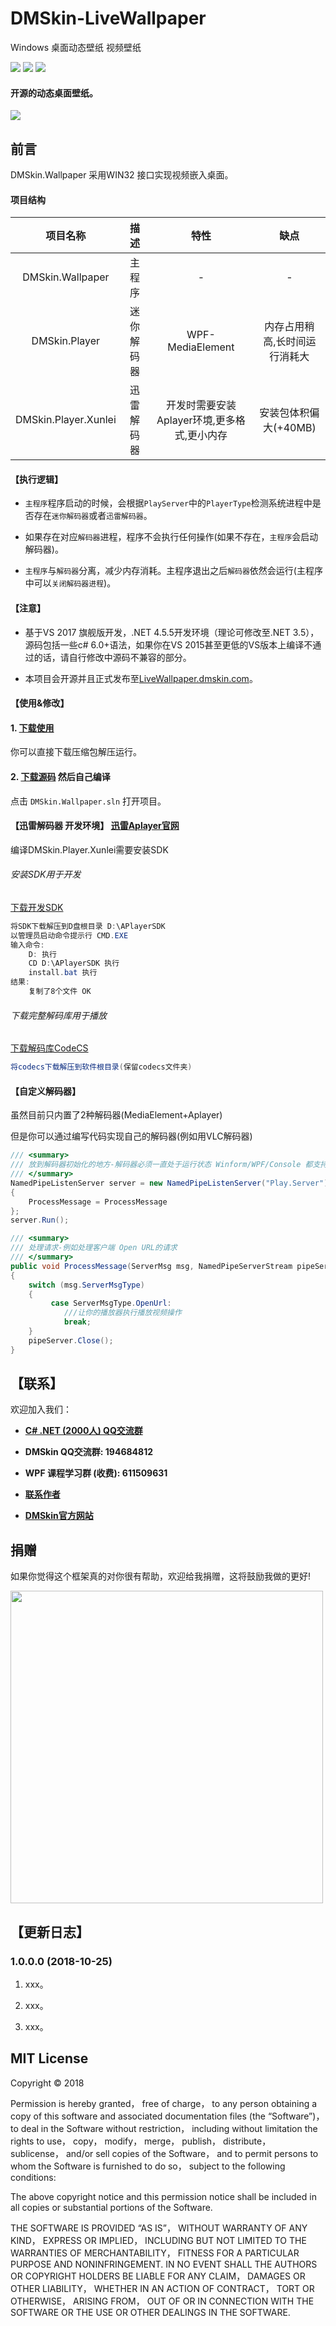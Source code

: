 # DMSkin-LiveWallpaper
Windows 桌面动态壁纸 视频壁纸

![](https://img.shields.io/badge/.NET-%3E%3D3.5-brightgreen.svg)
![](https://img.shields.io/badge/version-1.0.0.0-blue.svg)
![](https://img.shields.io/badge/license-MIT-green.svg)

#### 开源的动态桌面壁纸。

<a href="http://on9mnekns.bkt.clouddn.com/desktopdemo.mp4" target="_blank">
   <img src="http://on9mnekns.bkt.clouddn.com/demo.gif">
</a>


## 前言 
DMSkin.Wallpaper 采用WIN32 接口实现视频嵌入桌面。

#### 项目结构


| 项目名称                | 描述   |特性   |缺点      |
| :----:              | :---:          | :----:     | :----:     |
| DMSkin.Wallpaper |主程序   |  -   |  -  |
| DMSkin.Player  |  迷你解码器       |WPF-MediaElement |  内存占用稍高,长时间运行消耗大       |
| DMSkin.Player.Xunlei |迅雷解码器   |  开发时需要安装Aplayer环境,更多格式,更小内存   |  安装包体积偏大(+40MB)  |

#### 【执行逻辑】
- `主程序`程序启动的时候，会根据`PlayServer`中的`PlayerType`检测系统进程中是否存在`迷你解码器`或者`迅雷解码器`。

- 如果存在对应`解码器`进程，程序不会执行任何操作(如果不存在，`主程序`会启动解码器)。

- `主程序`与`解码器`分离，减少内存消耗。主程序退出之后`解码器`依然会运行(主程序中可以`关闭解码器进程`)。

#### 【注意】

- 基于VS 2017 旗舰版开发，.NET 4.5.5开发环境（理论可修改至.NET 3.5），源码包括一些c# 6.0+语法，如果你在VS 2015甚至更低的VS版本上编译不通过的话，请自行修改中源码不兼容的部分。

- 本项目会开源并且正式发布至[LiveWallpaper.dmskin.com](http://LiveWallpaper.dmskin.com)。


#### 【使用&修改】

#### 1. [下载使用](#)

你可以直接下载压缩包解压运行。

#### 2. [下载源码](#) 然后自己编译
点击 `DMSkin.Wallpaper.sln` 打开项目。

#### 【迅雷解码器 开发环境】 [迅雷Aplayer官网](http://aplayer.open.xunlei.com/)
编译DMSkin.Player.Xunlei需要安装SDK

###### 安装SDK用于开发
[下载开发SDK](http://aplayer.open.xunlei.com/APlayerSDK.zip)
````csharp
将SDK下载解压到D盘根目录 D:\APlayerSDK
以管理员启动命令提示行 CMD.EXE
输入命令:
    D: 执行
    CD D:\APlayerSDK 执行
    install.bat 执行
结果:
    复制了8个文件 OK
````

###### 下载完整解码库用于播放
[下载解码库CodeCS](http://aplayer.open.xunlei.com/codecs.zip)
````csharp
将codecs下载解压到软件根目录(保留codecs文件夹)
````

#### 【自定义解码器】
虽然目前只内置了2种解码器(MediaElement+Aplayer)

但是你可以通过编写代码实现自己的解码器(例如用VLC解码器)
````csharp
/// <summary>
/// 放到解码器初始化的地方-解码器必须一直处于运行状态 Winform/WPF/Console 都支持
/// </summary>
NamedPipeListenServer server = new NamedPipeListenServer("Play.Server")
{
    ProcessMessage = ProcessMessage
};
server.Run();

/// <summary>
/// 处理请求-例如处理客户端 Open URL的请求
/// </summary>
public void ProcessMessage(ServerMsg msg, NamedPipeServerStream pipeServer)
{
    switch (msg.ServerMsgType)
    {
         case ServerMsgType.OpenUrl:
            ///让你的播放器执行播放视频操作
            break;
    }
    pipeServer.Close();
}
````

## 【联系】
欢迎加入我们：

- **[C# .NET (2000人) QQ交流群](http://qm.qq.com/cgi-bin/qm/qr?k=reTIeglEELMIW267mOO7amouFFwhJwwP)**

- **DMSkin QQ交流群: 194684812**

- **WPF 课程学习群 (收费): 611509631**
- **<a href="http://dmskin.lolimay.cn" target="_blank">联系作者</a>**
- **[DMSkin官方网站](http://www.dmskin.com)**

## 捐赠
如果你觉得这个框架真的对你很有帮助，欢迎给我捐赠，这将鼓励我做的更好!

<img src="http://p40kjburh.bkt.clouddn.com/18-6-13/9034578.jpg" width="500">

## 【更新日志】

### 1.0.0.0 (2018-10-25)

1. xxx。

2. xxx。

3. xxx。

## MIT License
Copyright © 2018 <copyright holders>

Permission is hereby granted， free of charge， to any person obtaining a copy of this software and associated documentation files (the “Software”)， to deal in the Software without restriction， including without limitation the rights to use， copy， modify， merge， publish， distribute， sublicense， and/or sell copies of the Software， and to permit persons to whom the Software is furnished to do so， subject to the following conditions:

The above copyright notice and this permission notice shall be included in all copies or substantial portions of the Software.

THE SOFTWARE IS PROVIDED “AS IS”， WITHOUT WARRANTY OF ANY KIND， EXPRESS OR IMPLIED， INCLUDING BUT NOT LIMITED TO THE WARRANTIES OF MERCHANTABILITY， FITNESS FOR A PARTICULAR PURPOSE AND NONINFRINGEMENT. IN NO EVENT SHALL THE AUTHORS OR COPYRIGHT HOLDERS BE LIABLE FOR ANY CLAIM， DAMAGES OR OTHER LIABILITY， WHETHER IN AN ACTION OF CONTRACT， TORT OR OTHERWISE， ARISING FROM， OUT OF OR IN CONNECTION WITH THE SOFTWARE OR THE USE OR OTHER DEALINGS IN THE SOFTWARE.
